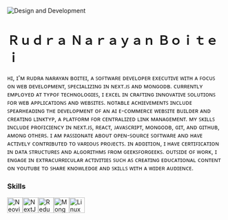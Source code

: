 ![Design and Development](https://media.licdn.com/dms/image/D4D16AQHsR1VL96G2ew/profile-displaybackgroundimage-shrink_350_1400/0/1699772699852?e=1717632000&v=beta&t=7Brt0k5T7JNgVoSyvVCz_RCInrF-oGd2rhQGiX91ZQo)

# Ｒｕｄｒａ Ｎａｒａｙａｎ Ｂｏｉｔｅｉ
ʜɪ, ɪ'ᴍ ʀᴜᴅʀᴀ ɴᴀʀᴀʏᴀɴ ʙᴏɪᴛᴇɪ, ᴀ ꜱᴏꜰᴛᴡᴀʀᴇ ᴅᴇᴠᴇʟᴏᴘᴇʀ ᴇxᴇᴄᴜᴛɪᴠᴇ ᴡɪᴛʜ ᴀ ꜰᴏᴄᴜꜱ ᴏɴ ᴡᴇʙ ᴅᴇᴠᴇʟᴏᴘᴍᴇɴᴛ, ꜱᴘᴇᴄɪᴀʟɪᴢɪɴɢ ɪɴ ɴᴇxᴛ.ᴊꜱ ᴀɴᴅ ᴍᴏɴɢᴏᴅʙ. ᴄᴜʀʀᴇɴᴛʟʏ ᴇᴍᴘʟᴏʏᴇᴅ ᴀᴛ ᴛʏᴘᴏꜰ ᴛᴇᴄʜɴᴏʟᴏɢɪᴇꜱ, ɪ ᴇxᴄᴇʟ ɪɴ ᴄʀᴀꜰᴛɪɴɢ ɪɴɴᴏᴠᴀᴛɪᴠᴇ ꜱᴏʟᴜᴛɪᴏɴꜱ ꜰᴏʀ ᴡᴇʙ ᴀᴘᴘʟɪᴄᴀᴛɪᴏɴꜱ ᴀɴᴅ ᴡᴇʙꜱɪᴛᴇꜱ. ɴᴏᴛᴀʙʟᴇ ᴀᴄʜɪᴇᴠᴇᴍᴇɴᴛꜱ ɪɴᴄʟᴜᴅᴇ ꜱᴘᴇᴀʀʜᴇᴀᴅɪɴɢ ᴛʜᴇ ᴅᴇᴠᴇʟᴏᴘᴍᴇɴᴛ ᴏꜰ ᴀɴ ᴀɪ ᴇ-ᴄᴏᴍᴍᴇʀᴄᴇ ᴡᴇʙꜱɪᴛᴇ ʙᴜɪʟᴅᴇʀ ᴀɴᴅ ᴄʀᴇᴀᴛɪɴɢ ʟɪɴᴋᴛʏᴘ, ᴀ ᴘʟᴀᴛꜰᴏʀᴍ ꜰᴏʀ ᴄᴇɴᴛʀᴀʟɪᴢᴇᴅ ʟɪɴᴋ ᴍᴀɴᴀɢᴇᴍᴇɴᴛ. ᴍʏ ꜱᴋɪʟʟꜱ ɪɴᴄʟᴜᴅᴇ ᴘʀᴏꜰɪᴄɪᴇɴᴄʏ ɪɴ ɴᴇxᴛ.ᴊꜱ, ʀᴇᴀᴄᴛ, ᴊᴀᴠᴀꜱᴄʀɪᴘᴛ, ᴍᴏɴɢᴏᴅʙ, ɢɪᴛ, ᴀɴᴅ ɢɪᴛʜᴜʙ, ᴀᴍᴏɴɢ ᴏᴛʜᴇʀꜱ. ɪ ᴀᴍ ᴘᴀꜱꜱɪᴏɴᴀᴛᴇ ᴀʙᴏᴜᴛ ᴏᴘᴇɴ-ꜱᴏᴜʀᴄᴇ ꜱᴏꜰᴛᴡᴀʀᴇ ᴀɴᴅ ʜᴀᴠᴇ ᴀᴄᴛɪᴠᴇʟʏ ᴄᴏɴᴛʀɪʙᴜᴛᴇᴅ ᴛᴏ ᴠᴀʀɪᴏᴜꜱ ᴘʀᴏᴊᴇᴄᴛꜱ. ɪɴ ᴀᴅᴅɪᴛɪᴏɴ, ɪ ʜᴀᴠᴇ ᴄᴇʀᴛɪꜰɪᴄᴀᴛɪᴏɴ ɪɴ ᴅᴀᴛᴀ ꜱᴛʀᴜᴄᴛᴜʀᴇꜱ ᴀɴᴅ ᴀʟɢᴏʀɪᴛʜᴍꜱ ꜰʀᴏᴍ ɢᴇᴇᴋꜱꜰᴏʀɢᴇᴇᴋꜱ. ᴏᴜᴛꜱɪᴅᴇ ᴏꜰ ᴡᴏʀᴋ, ɪ ᴇɴɢᴀɢᴇ ɪɴ ᴇxᴛʀᴀᴄᴜʀʀɪᴄᴜʟᴀʀ ᴀᴄᴛɪᴠɪᴛɪᴇꜱ ꜱᴜᴄʜ ᴀꜱ ᴄʀᴇᴀᴛɪɴɢ ᴇᴅᴜᴄᴀᴛɪᴏɴᴀʟ ᴄᴏɴᴛᴇɴᴛ ᴏɴ ʏᴏᴜᴛᴜʙᴇ ᴛᴏ ꜱʜᴀʀᴇ ᴋɴᴏᴡʟᴇᴅɢᴇ ᴀɴᴅ ꜱᴋɪʟʟꜱ ᴡɪᴛʜ ᴀ ᴡɪᴅᴇʀ ᴀᴜᴅɪᴇɴᴄᴇ.
### Skills

<p align="left">
<a href="https://neovim.io/" target="_blank" rel="noreferrer"><img src="https://raw.githubusercontent.com/danielcranney/readme-generator/main/public/icons/skills/neovim.svg" width="36" height="36" alt="Neovim" /></a><a href="https://nextjs.org/docs" target="_blank" rel="noreferrer"><img src="https://raw.githubusercontent.com/danielcranney/readme-generator/main/public/icons/skills/nextjs-colored-dark.svg" width="36" height="36" alt="NextJs" /></a><a href="https://redux.js.org/" target="_blank" rel="noreferrer"><img src="https://raw.githubusercontent.com/danielcranney/readme-generator/main/public/icons/skills/redux-colored.svg" width="36" height="36" alt="Redux" /></a><a href="https://www.mongodb.com/" target="_blank" rel="noreferrer"><img src="https://raw.githubusercontent.com/danielcranney/readme-generator/main/public/icons/skills/mongodb-colored.svg" width="36" height="36" alt="MongoDB" /></a><a href="https://www.linux.org" target="_blank" rel="noreferrer"><img src="https://raw.githubusercontent.com/danielcranney/readme-generator/main/public/icons/skills/linux-colored.svg" width="36" height="36" alt="Linux" /></a>
</p>
